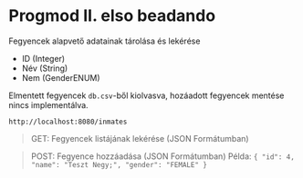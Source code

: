 # Progmod II. elso beadando

Fegyencek alapvető adatainak tárolása és lekérése
- ID (Integer)
- Név (String)
- Nem (GenderENUM)

Elmentett fegyencek `db.csv`-ből kiolvasva, hozáadott fegyencek mentése nincs implementálva.

`http://localhost:8080/inmates`

> GET: Fegyencek listájának lekérése (JSON Formátumban)

> POST: Fegyence hozzáadása (JSON Formátumban) Példa:
`{
        "id": 4,
        "name": "Teszt Negy;",
        "gender": "FEMALE"
}`
